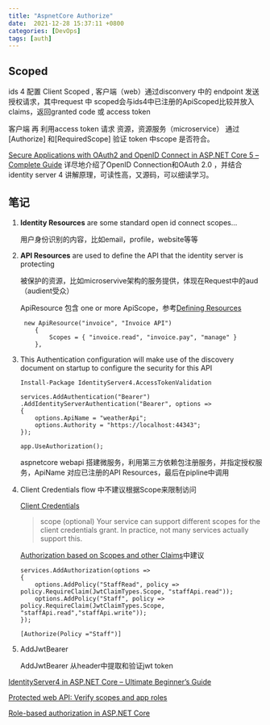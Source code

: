 ```yaml
---
title: "AspnetCore Authorize"
date:  2021-12-28 15:37:11 +0800
categories: [DevOps]
tags: [auth]
---
```


## Scoped
ids 4 配置 Client Scoped , 客户端（web）通过disconvery 中的 endpoint 发送授权请求，其中request 中 scoped会与ids4中已注册的ApiScoped比较并放入claims，返回granted code 或 access token

客户端 再 利用access token 请求 资源，资源服务（microservice） 通过[Authorize] 和[RequiredScope] 验证 token 中scope 是否符合。

[Secure Applications with OAuth2 and OpenID Connect in ASP.NET Core 5 – Complete Guide](https://procodeguide.com/programming/oauth2-and-openid-connect-in-aspnet-core/) 详尽地介绍了OpenID Connection和OAuth 2.0 ，并结合identity server 4 讲解原理，可读性高，又源码，可以细读学习。

## 笔记
1. **Identity Resources** are some standard open id connect scopes...

    用户身份识别的内容，比如email，profile，website等等

2. **API Resources** are used to define the API that the identity server is protecting

    被保护的资源，比如microservive架构的服务提供，体现在Request中的aud （audient受众）

    ApiResource 包含 one or more ApiScope，参考[Defining Resources](https://identityserver4.readthedocs.io/en/latest/topics/resources.html)

    ```CSharp
     new ApiResource("invoice", "Invoice API")
        {
            Scopes = { "invoice.read", "invoice.pay", "manage" }
        },
    ```



3. This Authentication configuration will make use of the discovery document on startup to configure the security for this API
    ```
    Install-Package IdentityServer4.AccessTokenValidation
    ```

    ```CSharp
    services.AddAuthentication("Bearer")
    .AddIdentityServerAuthentication("Bearer", options =>
    {
        options.ApiName = "weatherApi";
        options.Authority = "https://localhost:44343";
    });
    ```

    ```CSharp
    app.UseAuthorization();
    ```
    aspnetcore webapi 搭建微服务，利用第三方依赖包注册服务，并指定授权服务，ApiName 对应已注册的API Resources，最后在pipline中调用

  4. Client Credentials flow 中不建议根据Scope来限制访问

      [Client Credentials](https://www.oauth.com/oauth2-servers/access-tokens/client-credentials/)

      > scope (optional)
      > Your service can support different scopes for the client credentials grant. In practice, not many services actually support this.

      [Authorization based on Scopes and other Claims](https://docs.duendesoftware.com/identityserver/v5/apis/aspnetcore/authorization/)中建议

      ```CSharp
      services.AddAuthorization(options =>
      {
          options.AddPolicy("StaffRead", policy => policy.RequireClaim(JwtClaimTypes.Scope, "staffApi.read"));
          options.AddPolicy("Staff", policy => policy.RequireClaim(JwtClaimTypes.Scope, "staffApi.read","staffApi.write"));
      });
      ```

      ```CSharp
      [Authorize(Policy ="Staff")]
      ```

  5. AddJwtBearer

      AddJwtBearer  从header中提取和验证jwt token

[IdentityServer4 in ASP.NET Core – Ultimate Beginner’s Guide](https://codewithmukesh.com/blog/identityserver4-in-aspnet-core/)

[Protected web API: Verify scopes and app roles](https://docs.microsoft.com/en-us/azure/active-directory/develop/scenario-protected-web-api-verification-scope-app-roles?tabs=aspnetcore)

[Role-based authorization in ASP.NET Core](https://docs.microsoft.com/en-us/aspnet/core/security/authorization/roles?view=aspnetcore-6.0)
